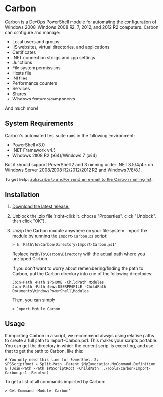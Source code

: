 # Carbon

Carbon is a DevOps PowerShell module for automating the configuration of Windows 2008, Windows 2008 R2, 7, 2012, and 2012 R2 computers. Carbon can configure and manage:

 * Local users and groups
 * IIS websites, virtual directories, and applications
 * Certificates
 * .NET connection strings and app settings
 * Junctions
 * File system permissions
 * Hosts file
 * INI files
 * Performance counters
 * Services
 * Shares
 * Windows features/components

And much more!


## System Requirements

Carbon's automated test suite runs in the following environment:

 * PowerShell v3.0
 * .NET Framework v4.5
 * Windows 2008 R2 (x64)/Windows 7 (x64)

But it should support PowerShell 2 and 3 running under .NET 3.5/4/4.5 on Windows Server 2008/2008 R2/2012/2012 R2 and Windows 7/8/8.1.

To get help, [subscribe to and/or send an e-mail to the Carbon mailing list](http://www.freelists.org/list/carbon).


## Installation

 1. [Download the latest release.](https://bitbucket.org/splatteredbits/carbon/downloads)

 2. Unblock the .zip file (right-click it, choose "Properties", click "Unblock", then click "OK").

 3. Unzip the Carbon module anywhere on your file system. Import the module by running the `Import-Carbon.ps` script:
        
        > & 'Path\To\Carbon\Directory\Import-Carbon.ps1' 
    
    Replace `Path\To\Carbon\Directory` with the actual path where you unzipped Carbon.

    If you don't want to worry about remembering/finding the path to Carbon, put the Carbon directory into one of the following directories:

        Join-Path -Path $PSHOME -ChildPath Modules
        Join-Path -Path $env:USERPROFILE -ChildPath Documents\WindowsPowerShell\Modules

    Then, you can simply

        > Import-Module Carbon 


## Usage

If importing Carbon in a script, we recommend always using relative paths to create a full path to Import-Carbon.ps1. This makes your scripts portable. You can get the directory in which the current script is executing, and use that to get the path to Carbon, like this:

    # You only need this line for PowerShell 2:
    $PSScriptRoot = Split-Path -Parent $MyInvocation.MyCommand.Definition
    & (Join-Path -Path $PSScriptRoot -ChildPath ..\Tools\Carbon\Import-Carbon.ps1 -Resolve) 

To get a list of all commands imported by Carbon:

    > Get-Command -Module 'Carbon'
